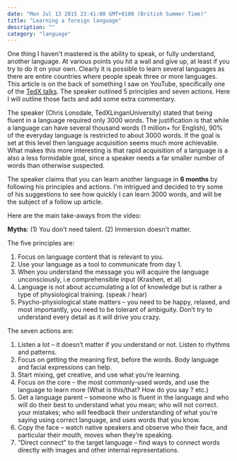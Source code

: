 ```yaml
---
date: "Mon Jul 13 2015 23:41:00 GMT+0100 (British Summer Time)"
title: "Learning a foreign language"
description: ""
category: "language"
---
```

One thing I haven't mastered is the ability to speak, or fully understand, another language. At various points you hit a wall and give up, at least if you try to do it on your own. Clearly it is possible to learn several languages as there are entire countries where people speak three or more languages. This article is on the back of something I saw on YouTube, specifically one of the [TedX talks](/web/20160405123101/https://www.youtube.com/watch?v=d0yGdNEWdn0). The speaker outlined 5 principles and seven actions. Here I will outline those facts and add some extra commentary.

The speaker (Chris Lonsdale, TedXLinganUniversity) stated that being fluent in a language required only 3000 words. The justification is that while a language can have several thousand words (1 million+ for English), 90% of the everyday language is restricted to about 3000 words. If the goal is set at this level then language acquisition seems much more achievable. What makes this more interesting is that rapid acquisition of a language is a also a less formidable goal, since a speaker needs a far smaller number of words than otherwise suspected.

The speaker claims that you can learn another language in **6 months** by following his principles and actions. I'm intrigued and decided to try some of his suggestions to see how quickly I can learn 3000 words, and will be the subject of a follow up article.

Here are the main take-aways from the video:

**Myths**: (1) You don't need talent. (2) Immersion doesn't matter.

The five principles are:

1.  Focus on language content that is relevant to you.
2.  Use your language as a tool to communicate from day 1.
3.  When you understand the message you will acquire the language unconsciously, i.e comprehensible input (Krashen, et al)
4.  Language is not about accumulating a lot of knowledge but is rather a type of physiological training. (speak / hear)
5.  Psycho-physiological state matters – you need to be happy, relaxed, and most importantly, you need to be tolerant of ambiguity. Don’t try to understand every detail as it will drive you crazy.

The seven actions are:

1.  Listen a lot – it doesn’t matter if you understand or not. Listen to rhythms and patterns.
2.  Focus on getting the meaning first, before the words. Body language and facial expressions can help.
3.  Start mixing, get creative, and use what you’re learning.
4.  Focus on the core – the most commonly-used words, and use the language to learn more (What is this/that? How do you say ? etc.)
5.  Get a language parent – someone who is fluent in the language and who will do their best to understand what you mean; who will not correct. your mistakes; who will feedback their understanding of what you’re saying using correct language, and uses words that you know.
6.  Copy the face – watch native speakers and observe who their face, and particular their mouth, moves when they’re speaking.
7.  “Direct connect” to the target language – find ways to connect words directly with images and other internal representations.